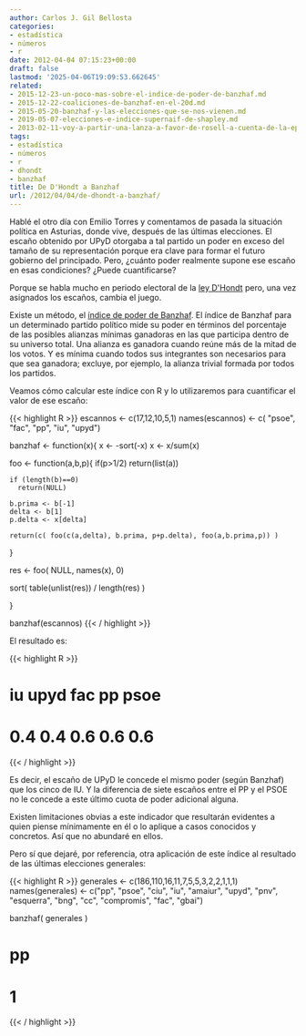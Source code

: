 ```yaml
---
author: Carlos J. Gil Bellosta
categories:
- estadística
- números
- r
date: 2012-04-04 07:15:23+00:00
draft: false
lastmod: '2025-04-06T19:09:53.662645'
related:
- 2015-12-23-un-poco-mas-sobre-el-indice-de-poder-de-banzhaf.md
- 2015-12-22-coaliciones-de-banzhaf-en-el-20d.md
- 2015-05-20-banzhaf-y-las-elecciones-que-se-nos-vienen.md
- 2019-05-07-elecciones-e-indice-supernaif-de-shapley.md
- 2013-02-11-voy-a-partir-una-lanza-a-favor-de-rosell-a-cuenta-de-la-epa.md
tags:
- estadística
- números
- r
- dhondt
- banzhaf
title: De D'Hondt a Banzhaf
url: /2012/04/04/de-dhondt-a-banzhaf/
---
```


Hablé el otro día con Emilio Torres y comentamos de pasada la situación política en Asturias, donde vive, después de las últimas elecciones. El escaño obtenido por UPyD otorgaba a tal partido un poder en exceso del tamaño de su representación porque era clave para formar el futuro gobierno del principado. Pero, ¿cuánto poder realmente supone ese escaño en esas condiciones? ¿Puede cuantificarse?

Porque se habla mucho en periodo electoral de la [ley D'Hondt](http://www.grserrano.es/wp/2011/05/jugando-con-el-sistema-de-dhondt/) pero, una vez asignados los escaños, cambia el juego.

Existe un método, el [índice de poder de Banzhaf](http://www.esi2.us.es/~mbilbao/pdffiles/eupower.pdf). El índice de Banzhaf para un determinado partido político mide su poder en términos del porcentaje de las posibles alianzas mínimas ganadoras en las que participa dentro de su universo total. Una alianza es ganadora cuando reúne más de la mitad de los votos. Y es mínima cuando todos sus integrantes son necesarios para que sea ganadora; excluye, por ejemplo, la alianza trivial formada por todos los partidos.

Veamos cómo calcular este índice con R y lo utilizaremos para cuantificar el valor de ese escaño:

{{< highlight R >}}
escannos <- c(17,12,10,5,1)
names(escannos) <- c( "psoe", "fac", "pp", "iu", "upyd")

banzhaf <- function(x){
  x <- -sort(-x)
  x <- x/sum(x)

  foo <- function(a,b,p){
    if(p>1/2)
      return(list(a))

    if (length(b)==0)
      return(NULL)

    b.prima <- b[-1]
    delta <- b[1]
    p.delta <- x[delta]

    return(c( foo(c(a,delta), b.prima, p+p.delta), foo(a,b.prima,p)) )
  }

  res <- foo( NULL, names(x), 0)

  sort( table(unlist(res)) / length(res) )

}

banzhaf(escannos)
{{< / highlight >}}

El resultado es:

{{< highlight R >}}
# iu upyd  fac   pp psoe
#  0.4  0.4  0.6  0.6  0.6
{{< / highlight >}}

Es decir, el escaño de UPyD le concede el mismo poder (según Banzhaf) que los cinco de IU. Y la diferencia de siete escaños entre el PP y el PSOE no le concede a este último cuota de poder adicional alguna.

Existen limitaciones obvias a este indicador que resultarán evidentes a quien piense mínimamente en él o lo aplique a casos conocidos y concretos. Así que no abundaré en ellos.

Pero sí que dejaré, por referencia, otra aplicación de este índice al resultado de las últimas elecciones generales:

{{< highlight R >}}
generales <- c(186,110,16,11,7,5,5,3,2,2,1,1,1)
names(generales) <- c("pp", "psoe", "ciu", "iu", "amaiur", "upyd",
    "pnv", "esquerra", "bng", "cc", "compromis", "fac", "gbai")

banzhaf( generales )
# pp
#  1
{{< / highlight >}}